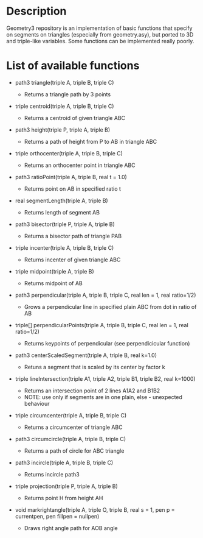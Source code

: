 # Description

Geometry3 repository is an implementation of basic functions that specify on segments on triangles (especially from geometry.asy), but ported to 3D and triple-like variables. Some functions can be implemented really poorly.

# List of available functions

* path3 triangle(triple A, triple B, triple C)
    - Returns a triangle path by 3 points

* triple centroid(triple A, triple B, triple C)
    - Returns a centroid of given triangle ABC

* path3 height(triple P, triple A, triple B)
    - Returns a path of height from P to AB in triangle ABC

* triple orthocenter(triple A, triple B, triple C)
    - Returns an orthocenter point in triangle ABC

* path3 ratioPoint(triple A, triple B, real t = 1.0)
    - Returns point on AB in specified ratio t

* real segmentLength(triple A, triple B)
    - Returns length of segment AB

* path3 bisector(triple P, triple A, triple B)
    - Returns a bisector path of triangle PAB

* triple incenter(triple A, triple B, triple C)
    - Returns incenter of given triangle ABC

* triple midpoint(triple A, triple B)
    - Returns midpoint of AB

* path3 perpendicular(triple A, triple B, triple C, real len = 1, real ratio=1/2)
    - Grows a perpendicular line in specified plain ABC from dot in ratio of AB

* triple[] perpendicularPoints(triple A, triple B, triple C, real len = 1, real ratio=1/2)
    - Returns keypoints of perpendicular (see perpendicicular function)

* path3 centerScaledSegment(triple A, triple B, real k=1.0)
    - Retuns a segment that is scaled by its center by factor k

* triple lineIntersection(triple A1, triple A2, triple B1, triple B2, real k=1000)
    - Returns an intersection point of 2 lines A1A2 and B1B2
    - NOTE: use only if segments are in one plain, else - unexpected behaviour

* triple circumcenter(triple A, triple B, triple C)
    - Returns a circumcenter of triangle ABC

* path3 circumcircle(triple A, triple B, triple C)
    - Returns a path of circle for ABC triangle

* path3 incircle(triple A, triple B, triple C)
    - Returns incircle path3

* triple projection(triple P, triple A, triple B)
    - Returns point H from height AH

* void markrightangle(triple A, triple O, triple B, real s = 1, pen p = currentpen, pen fillpen = nullpen)
    - Draws right angle path for AOB angle
